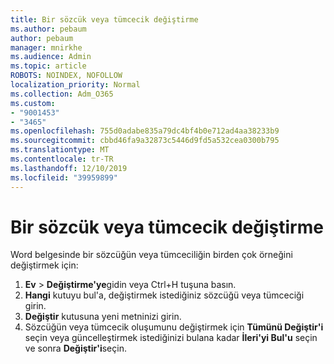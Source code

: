 ```yaml
---
title: Bir sözcük veya tümcecik değiştirme
ms.author: pebaum
author: pebaum
manager: mnirkhe
ms.audience: Admin
ms.topic: article
ROBOTS: NOINDEX, NOFOLLOW
localization_priority: Normal
ms.collection: Adm_O365
ms.custom:
- "9001453"
- "3465"
ms.openlocfilehash: 755d0adabe835a79dc4bf4b0e712ad4aa38233b9
ms.sourcegitcommit: cbbd46fa9a32873c5446d9fd5a532cea0300b795
ms.translationtype: MT
ms.contentlocale: tr-TR
ms.lasthandoff: 12/10/2019
ms.locfileid: "39959899"
---
```

# <a name="replace-a-word-or-phrase"></a>Bir sözcük veya tümcecik değiştirme

Word belgesinde bir sözcüğün veya tümceciliğin birden çok örneğini değiştirmek için:

1. **Ev** > **Değiştirme'ye**gidin veya Ctrl+H tuşuna basın.
2. **Hangi** kutuyu bul'a, değiştirmek istediğiniz sözcüğü veya tümceciği girin. 
3. **Değiştir** kutusuna yeni metninizi girin.
3. Sözcüğün veya tümcecik oluşumunu değiştirmek için **Tümünü Değiştir'i** seçin veya güncelleştirmek istediğinizi bulana kadar **İleri'yi Bul'u** seçin ve sonra **Değiştir'i**seçin.